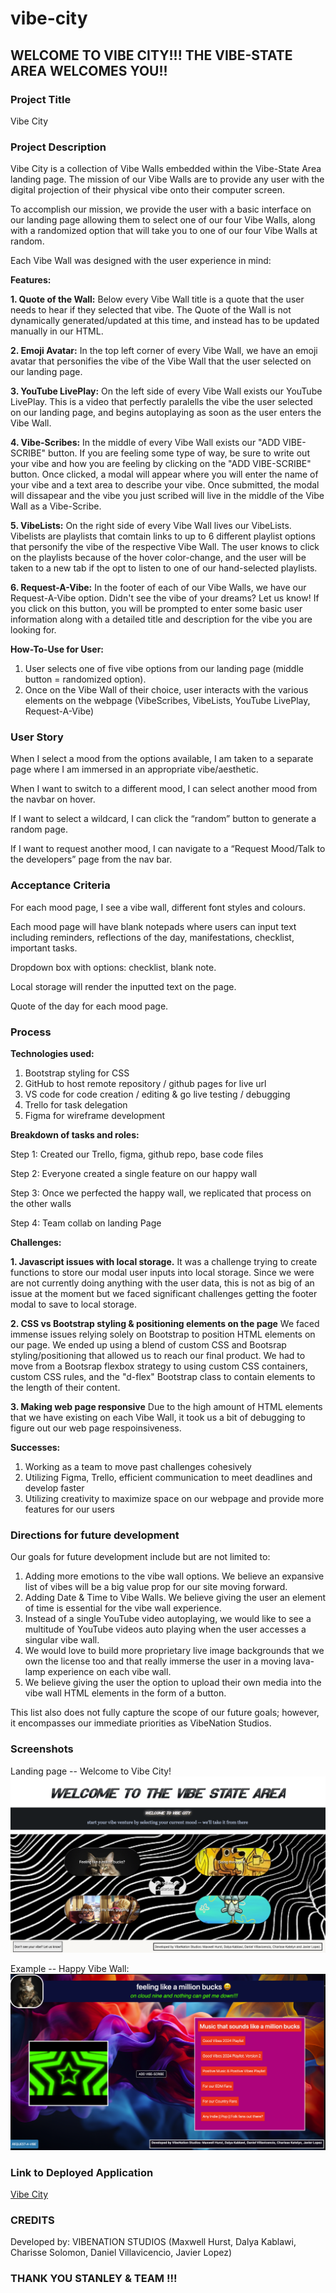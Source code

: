 # vibe-city

## WELCOME TO VIBE CITY!!! THE VIBE-STATE AREA WELCOMES YOU!!

### Project Title

Vibe City

### Project Description

Vibe City is a collection of Vibe Walls embedded within the Vibe-State Area landing page. The mission of our Vibe Walls are to provide any user with the digital projection of their physical vibe onto their computer screen.

To accomplish our mission, we provide the user with a basic interface on our landing page allowing them to select one of our four Vibe Walls, along with a randomized option that will take you to one of our four Vibe Walls at random.

Each Vibe Wall was designed with the user experience in mind:

**Features:**

**1. Quote of the Wall:** Below every Vibe Wall title is a quote that the user needs to hear if they selected that vibe. The Quote of the Wall is not dynamically generated/updated at this time, and instead has to be updated manually in our HTML.

**2. Emoji Avatar:** In the top left corner of every Vibe Wall, we have an emoji avatar that personifies the vibe of the Vibe Wall that the user selected on our landing page.

**3. YouTube LivePlay:** On the left side of every Vibe Wall exists our YouTube LivePlay. This is a video that perfectly paralells the vibe the user selected on our landing page, and begins autoplaying as soon as the user enters the Vibe Wall.

**4. Vibe-Scribes:** In the middle of every Vibe Wall exists our "ADD VIBE-SCRIBE" button. If you are feeling some type of way, be sure to write out your vibe and how you are feeling by clicking on the "ADD VIBE-SCRIBE" button. Once clicked, a modal will appear where you will enter the name of your vibe and a text area to describe your vibe. Once submitted, the modal will dissapear and the vibe you just scribed will live in the middle of the Vibe Wall as a Vibe-Scribe.

**5. VibeLists:** On the right side of every Vibe Wall lives our VibeLists. Vibelists are playlists that comtain links to up to 6 different playlist options that personify the vibe of the respective Vibe Wall. The user knows to click on the playlists because of the hover color-change, and the user will be taken to a new tab if the opt to listen to one of our hand-selected playlists.

**6. Request-A-Vibe:** In the footer of each of our Vibe Walls, we have our Request-A-Vibe option. Didn't see the vibe of your dreams? Let us know! If you click on this button, you will be prompted to enter some basic user information along with a detailed title and description for the vibe you are looking for.

**How-To-Use for User:**

1. User selects one of five vibe options from our landing page (middle button = randomized option).
2. Once on the Vibe Wall of their choice, user interacts with the various elements on the webpage (VibeScribes, VibeLists, YouTube LivePlay, Request-A-Vibe)

### User Story

When I select a mood from the options available, I am taken to a separate page where I am immersed in an appropriate vibe/aesthetic.

When I want to switch to a different mood, I can select another mood from the navbar on hover.

If I want to select a wildcard, I can click the “random” button to generate a random page.

If I want to request another mood, I can navigate to a “Request Mood/Talk to the developers” page from the nav bar.

### Acceptance Criteria

For each mood page, I see a vibe wall, different font styles and colours.

Each mood page will have blank notepads where users can input text including reminders, reflections of the day, manifestations, checklist, important tasks.

Dropdown box with options: checklist, blank note.

Local storage will render the inputted text on the page.

Quote of the day for each mood page.

### Process

**Technologies used:**

1. Bootstrap styling for CSS
2. GitHub to host remote repository / github pages for live url
3. VS code for code creation / editing & go live testing / debugging
4. Trello for task delegation
5. Figma for wireframe development

**Breakdown of tasks and roles:**

Step 1: Created our Trello, figma, github repo, base code files

Step 2: Everyone created a single feature on our happy wall

Step 3: Once we perfected the happy wall, we replicated that process on the other walls

Step 4: Team collab on landing Page

**Challenges:**

**1. Javascript issues with local storage.**
It was a challenge trying to create functions to store our modal user inputs into local storage. Since we were are not currently doing anything with the user data, this is not as big of an issue at the moment but we faced significant challenges getting the footer modal to save to local storage.

**2. CSS vs Bootstrap styling & positioning elements on the page**
We faced immense issues relying solely on Bootstrap to position HTML elements on our page. We ended up using a blend of custom CSS and Bootsrap styling/positioning that allowed us to reach our final product. We had to move from a Bootsrap flexbox strategy to using custom CSS containers, custom CSS rules, and the "d-flex" Bootstrap class to contain elements to the length of their content.

**3. Making web page responsive**
Due to the high amount of HTML elements that we have existing on each Vibe Wall, it took us a bit of debugging to figure out our web page respoinsiveness.

**Successes:**

1. Working as a team to move past challenges cohesively
2. Utilizing Figma, Trello, efficient communication to meet deadlines and develop faster
3. Utilizing creativity to maximize space on our webpage and provide more features for our users

### Directions for future development

Our goals for future development include but are not limited to:

1. Adding more emotions to the vibe wall options. We believe an expansive list of vibes will be a big value prop for our site moving forward.
2. Adding Date & Time to Vibe Walls. We believe giving the user an element of time is essential for the vibe wall experience.
3. Instead of a single YouTube video autoplaying, we would like to see a multitude of YouTube videos auto playing when the user accesses a singular vibe wall.
4. We would love to build more proprietary live image backgrounds that we own the license too and that really immerse the user in a moving lava-lamp experience on each vibe wall.
5. We believe giving the user the option to upload their own media into the vibe wall HTML elements in the form of a button.

This list also does not fully capture the scope of our future goals; however, it encompasses our immediate priorities as VibeNation Studios.

### Screenshots

Landing page -- Welcome to Vibe City!
![landing page](/assets/images/landing%20page%20screenshot.png)

Example -- Happy Vibe Wall:
![happy vibe wall](/assets/images/happy%20vibe%20wall%20screenshot.png)


### Link to Deployed Application

[Vibe City](https://dalyakablawi.github.io/vibe-city/)

### CREDITS

Developed by: VIBENATION STUDIOS (Maxwell Hurst, Dalya Kablawi, Charisse Solomon, Daniel Villavicencio, Javier Lopez)

### THANK YOU STANLEY & TEAM !!!